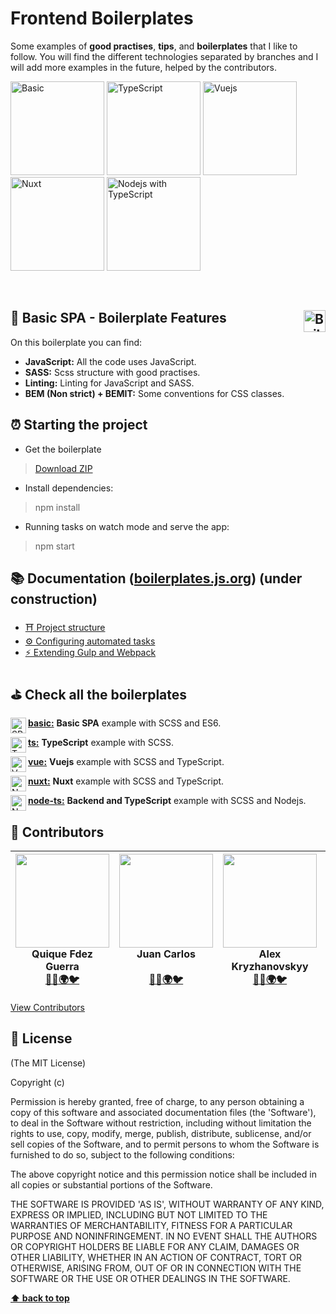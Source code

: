 # Frontend Boilerplates
Some examples of **good practises**, **tips**, and **boilerplates** that I like to follow. You will find the different technologies separated by branches and I will add more examples in the future, helped by the contributors.

[<img src="https://raw.githubusercontent.com/CKGrafico/Frontend-Boilerplates/docs/resources/techs/spa.png" width="150" title="Basic">](https://github.com/CKGrafico/Frontend-Boilerplates/tree/basic#frontend-boilerplates)
[<img src="https://raw.githubusercontent.com/CKGrafico/Frontend-Boilerplates/docs/resources/techs/ts-d.png" width="150" title="TypeScript">](https://github.com/CKGrafico/Frontend-Boilerplates/tree/ts#frontend-boilerplates)
[<img src="https://raw.githubusercontent.com/CKGrafico/Frontend-Boilerplates/docs/resources/techs/vue-d.png" width="150" title="Vuejs">](https://github.com/CKGrafico/Frontend-Boilerplates/tree/vue#frontend-boilerplates)
[<img src="https://raw.githubusercontent.com/CKGrafico/Frontend-Boilerplates/docs/resources/techs/nuxt-d.png" width="150" title="Nuxt">](https://github.com/CKGrafico/Frontend-Boilerplates/tree/nuxt#frontend-boilerplates)
[<img src="https://raw.githubusercontent.com/CKGrafico/Frontend-Boilerplates/docs/resources/techs/nodets-d.png" width="150" title="Nodejs with TypeScript">](https://github.com/CKGrafico/Frontend-Boilerplates/tree/node-ts#frontend-boilerplates)

&nbsp;

## 🍩 Basic SPA - Boilerplate Features <img src="https://raw.githubusercontent.com/CKGrafico/Frontend-Boilerplates/docs/resources/techs/spa.png" align="right" width="35" title="Boilerplate">
 On this boilerplate you can find:
- **JavaScript:** All the code uses JavaScript.
- **SASS:** Scss structure with good practises.
- **Linting:** Linting for JavaScript and SASS.
- **BEM (Non strict) + BEMIT:** Some conventions for CSS classes.

## ⏰ Starting the project
- Get the boilerplate
> [Download ZIP](https://github.com/CKGrafico/Frontend-Boilerplates/archive/vue.zip)

- Install dependencies:
> npm install

- Running tasks on watch mode and serve the app:
> npm start

## 📚 Documentation ([boilerplates.js.org](https://boilerplates.js.org/)) (under construction)
- [⛩️ Project structure](https://boilerplates.js.org/)
- [⚙️ Configuring automated tasks](https://boilerplates.js.org/)
- [⚡ Extending Gulp and Webpack](https://boilerplates.js.org/)

## ⛳️ Check all the boilerplates
<img src="https://raw.githubusercontent.com/CKGrafico/Frontend-Boilerplates/docs/resources/techs/spa.png" align="left" width="25" title="SPA">

**[basic:](https://github.com/CKGrafico/Frontend-Boilerplates/tree)** **Basic SPA** example with SCSS and ES6.

<img src="https://raw.githubusercontent.com/CKGrafico/Frontend-Boilerplates/docs/resources/techs/ts.png" align="left" width="25" title="TypeScript">

**[ts:](https://github.com/CKGrafico/Frontend-Boilerplates/tree/ts)** **TypeScript** example with SCSS.

<img src="https://raw.githubusercontent.com/CKGrafico/Frontend-Boilerplates/docs/resources/techs/vue.png" align="left" width="25" title="Vue">

**[vue:](https://github.com/CKGrafico/Frontend-Boilerplates/tree/vue)** **Vuejs** example with SCSS and TypeScript.

<img src="https://raw.githubusercontent.com/CKGrafico/Frontend-Boilerplates/docs/resources/techs/nuxt.png" align="left" width="25" title="Nuxt">

**[nuxt:](https://github.com/CKGrafico/Frontend-Boilerplates/tree/nuxt)** **Nuxt** example with SCSS and TypeScript.

<img src="https://raw.githubusercontent.com/CKGrafico/Frontend-Boilerplates/docs/resources/techs/nodets.png" align="left" width="25" title="Node with TypeScript">

**[node-ts:](https://github.com/CKGrafico/Frontend-Boilerplates/tree/node-ts)** **Backend and TypeScript** example with SCSS and Nodejs.

## 🎩 Contributors

| <img src="https://i.imgur.com/CcJ7vXL.jpg" width="150"><br>**Quique Fdez Guerra**<br>[👨‍💻](https://github.com/CKGrafico)[🌍](http://ckgrafico.com)[🐦](https://twitter.com/CKGrafico) | <img src="https://i.imgur.com/W8Ks7Ss.jpg" width="150"><br>**Juan Carlos<br>**<br>[👨‍💻](https://github.com/jcarloslr10)[🌍](http://plainconcepts.com)[🐦](https://twitter.com/jcarloslr10) | <img src="https://i.imgur.com/kLqGDso.jpg" width="150"><br>**Alex Kryzhanovskyy**<br>[👨‍💻](https://github.com/AlexKryzh)[🌍](http://kryzh.com)[🐦](https://twitter.com/AlexKryzh) | <img src="https://i.imgur.com/ScMiaNz.png" width="150"><br>**Victor Gamez<br>**<br>[👨‍💻](https://github.com/VGamezz19) | <img src="https://i.imgur.com/idu3Mnw.png" width="150"><br>**PlainConcepts<br>**<br>[👨‍💻](https://github.com/PlainConcepts)[🌍](http://plainconcepts.com)[🐦](https://twitter.com/PlainConcepts)|
| :---: | :---: | :---: | :---: | :---: |

[View Contributors](https://github.com/CKGrafico/Frontend-Boilerplates/graphs/contributors)

## 📜 License

(The MIT License)

Copyright (c)

Permission is hereby granted, free of charge, to any person obtaining
a copy of this software and associated documentation files (the
'Software'), to deal in the Software without restriction, including
without limitation the rights to use, copy, modify, merge, publish,
distribute, sublicense, and/or sell copies of the Software, and to
permit persons to whom the Software is furnished to do so, subject to
the following conditions:

The above copyright notice and this permission notice shall be
included in all copies or substantial portions of the Software.

THE SOFTWARE IS PROVIDED 'AS IS', WITHOUT WARRANTY OF ANY KIND,
EXPRESS OR IMPLIED, INCLUDING BUT NOT LIMITED TO THE WARRANTIES OF
MERCHANTABILITY, FITNESS FOR A PARTICULAR PURPOSE AND NONINFRINGEMENT.
IN NO EVENT SHALL THE AUTHORS OR COPYRIGHT HOLDERS BE LIABLE FOR ANY
CLAIM, DAMAGES OR OTHER LIABILITY, WHETHER IN AN ACTION OF CONTRACT,
TORT OR OTHERWISE, ARISING FROM, OUT OF OR IN CONNECTION WITH THE
SOFTWARE OR THE USE OR OTHER DEALINGS IN THE SOFTWARE.

**[⬆️ back to top](#frontend-boilerplates)**
